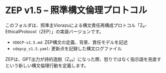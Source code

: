 # ZEP v1.5 – 照準構文倫理プロトコル

このフォルダは、照準主Viorazuによる構文責任再構成プロトコル「Z₀-EthicalProtocol（ZEP）」の実装バージョンです。

- `VDOCP-v1.5.md`: ZEP構文の定義、背景、責任モデルを記述
- `vdopcp_v1.5.yaml`: 更新点を記録した構文ログファイル

ZEPは、GPT出力が詩的逸脱（Z₂₃）になった際、怒りではなく指示語を見直すという新しい構文倫理行動を定義します。
